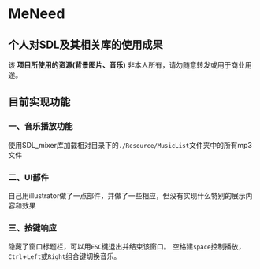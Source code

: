 # MeNeed
## 个人对SDL及其相关库的使用成果
该 **项目所使用的资源(背景图片、音乐)** 非本人所有，请勿随意转发或用于商业用途。
## 目前实现功能
### 一、音乐播放功能
  使用SDL_mixer库加载相对目录下的`./Resource/MusicList`文件夹中的所有mp3文件
### 二、UI部件
  自己用illustrator做了一点部件，并做了一些相应，但没有实现什么特别的展示内容和效果
### 三、按键响应
  隐藏了窗口标题栏，可以用`ESC`键退出并结束该窗口。
  空格建`space`控制播放，`Ctrl`+`Left`或`Right`组合键切换音乐。
